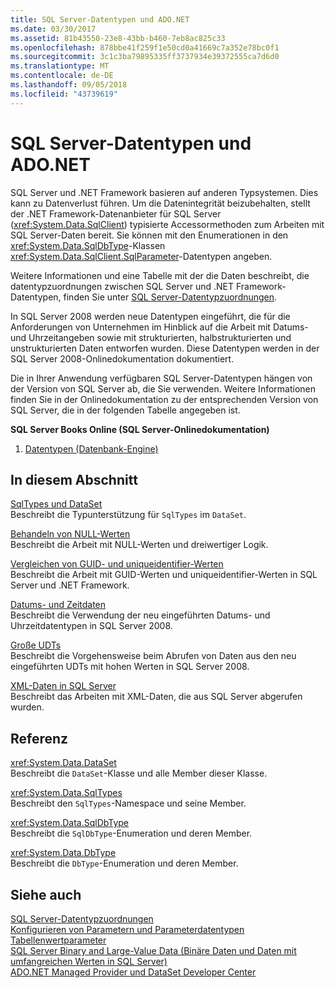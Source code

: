 ```yaml
---
title: SQL Server-Datentypen und ADO.NET
ms.date: 03/30/2017
ms.assetid: 81b43550-23e8-43bb-b460-7eb8ac825c33
ms.openlocfilehash: 878bbe41f259f1e50cd0a41669c7a352e78bc0f1
ms.sourcegitcommit: 3c1c3ba79895335ff3737934e39372555ca7d6d0
ms.translationtype: MT
ms.contentlocale: de-DE
ms.lasthandoff: 09/05/2018
ms.locfileid: "43739619"
---
```

# <a name="sql-server-data-types-and-adonet"></a>SQL Server-Datentypen und ADO.NET
SQL Server und .NET Framework basieren auf anderen Typsystemen. Dies kann zu Datenverlust führen. Um die Datenintegrität beizubehalten, stellt der .NET Framework-Datenanbieter für SQL Server (<xref:System.Data.SqlClient>) typisierte Accessormethoden zum Arbeiten mit SQL Server-Daten bereit. Sie können mit den Enumerationen in den <xref:System.Data.SqlDbType>-Klassen <xref:System.Data.SqlClient.SqlParameter>-Datentypen angeben.  
  
 Weitere Informationen und eine Tabelle mit der die Daten beschreibt, die datentypzuordnungen zwischen SQL Server und .NET Framework-Datentypen, finden Sie unter [SQL Server-Datentypzuordnungen](../../../../../docs/framework/data/adonet/sql-server-data-type-mappings.md).  
  
 In SQL Server 2008 werden neue Datentypen eingeführt, die für die Anforderungen von Unternehmen im Hinblick auf die Arbeit mit Datums- und Uhrzeitangeben sowie mit strukturierten, halbstrukturierten und unstrukturierten Daten entworfen wurden. Diese Datentypen werden in der SQL Server 2008-Onlinedokumentation dokumentiert.  
  
 Die in Ihrer Anwendung verfügbaren SQL Server-Datentypen hängen von der Version von SQL Server ab, die Sie verwenden. Weitere Informationen finden Sie in der Onlinedokumentation zu der entsprechenden Version von SQL Server, die in der folgenden Tabelle angegeben ist.  
  
 **SQL Server Books Online (SQL Server-Onlinedokumentation)**  
  
1.  [Datentypen (Datenbank-Engine)](https://go.microsoft.com/fwlink/?LinkID=107468)  
  
## <a name="in-this-section"></a>In diesem Abschnitt  
 [SqlTypes und DataSet](../../../../../docs/framework/data/adonet/sql/sqltypes-and-the-dataset.md)  
 Beschreibt die Typunterstützung für `SqlTypes` im `DataSet`.  
  
 [Behandeln von NULL-Werten](../../../../../docs/framework/data/adonet/sql/handling-null-values.md)  
 Beschreibt die Arbeit mit NULL-Werten und dreiwertiger Logik.  
  
 [Vergleichen von GUID- und uniqueidentifier-Werten](../../../../../docs/framework/data/adonet/sql/comparing-guid-and-uniqueidentifier-values.md)  
 Beschreibt die Arbeit mit GUID-Werten und uniqueidentifier-Werten in SQL Server und .NET Framework.  
  
 [Datums- und Zeitdaten](../../../../../docs/framework/data/adonet/sql/date-and-time-data.md)  
 Beschreibt die Verwendung der neu eingeführten Datums- und Uhrzeitdatentypen in SQL Server 2008.  
  
 [Große UDTs](../../../../../docs/framework/data/adonet/sql/large-udts.md)  
 Beschreibt die Vorgehensweise beim Abrufen von Daten aus den neu eingeführten UDTs mit hohen Werten in SQL Server 2008.  
  
 [XML-Daten in SQL Server](../../../../../docs/framework/data/adonet/sql/xml-data-in-sql-server.md)  
 Beschreibt das Arbeiten mit XML-Daten, die aus SQL Server abgerufen wurden.  
  
## <a name="reference"></a>Referenz  
 <xref:System.Data.DataSet>  
 Beschreibt die `DataSet`-Klasse und alle Member dieser Klasse.  
  
 <xref:System.Data.SqlTypes>  
 Beschreibt den `SqlTypes`-Namespace und seine Member.  
  
 <xref:System.Data.SqlDbType>  
 Beschreibt die `SqlDbType`-Enumeration und deren Member.  
  
 <xref:System.Data.DbType>  
 Beschreibt die `DbType`-Enumeration und deren Member.  
  
## <a name="see-also"></a>Siehe auch  
 [SQL Server-Datentypzuordnungen](../../../../../docs/framework/data/adonet/sql-server-data-type-mappings.md)  
 [Konfigurieren von Parametern und Parameterdatentypen](../../../../../docs/framework/data/adonet/configuring-parameters-and-parameter-data-types.md)  
 [Tabellenwertparameter](../../../../../docs/framework/data/adonet/sql/table-valued-parameters.md)  
 [SQL Server Binary and Large-Value Data (Binäre Daten und Daten mit umfangreichen Werten in SQL Server)](../../../../../docs/framework/data/adonet/sql/sql-server-binary-and-large-value-data.md)  
 [ADO.NET Managed Provider und DataSet Developer Center](https://go.microsoft.com/fwlink/?LinkId=217917)

